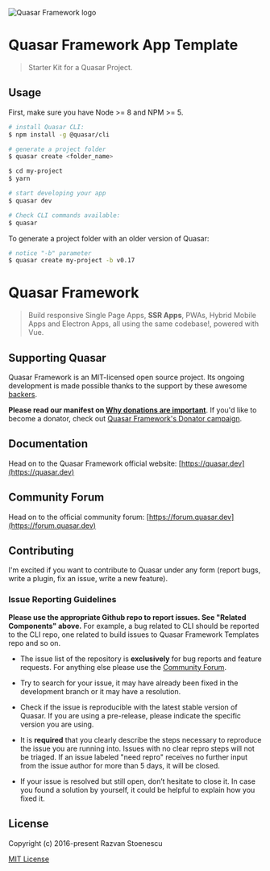 
![Quasar Framework logo](https://cdn.quasar.dev/logo/svg/quasar-logo-full-inline.svg)

# Quasar Framework App Template
> Starter Kit for a Quasar Project.

## Usage

First, make sure you have Node >= 8 and NPM >= 5.

``` bash
# install Quasar CLI:
$ npm install -g @quasar/cli

# generate a project folder
$ quasar create <folder_name>

$ cd my-project
$ yarn

# start developing your app
$ quasar dev

# Check CLI commands available:
$ quasar
```

To generate a project folder with an older version of Quasar:

``` bash
# notice "-b" parameter
$ quasar create my-project -b v0.17
```

# Quasar Framework
> Build responsive Single Page Apps, **SSR Apps**, PWAs, Hybrid Mobile Apps and Electron Apps, all using the same codebase!, powered with Vue.

## Supporting Quasar
Quasar Framework is an MIT-licensed open source project. Its ongoing development is made possible thanks to the support by these awesome [backers](https://github.com/rstoenescu/quasar-framework/blob/dev/backers.md).

**Please read our manifest on [Why donations are important](https://quasar.dev/why-donate)**. If you'd like to become a donator, check out [Quasar Framework's Donator campaign](https://donate.quasar.dev).

## Documentation

Head on to the Quasar Framework official website: [https://quasar.dev](https://quasar.dev)

## Community Forum

Head on to the official community forum: [https://forum.quasar.dev](https://forum.quasar.dev)

## Contributing

I'm excited if you want to contribute to Quasar under any form (report bugs, write a plugin, fix an issue, write a new feature).

### Issue Reporting Guidelines

**Please use the appropriate Github repo to report issues. See "Related Components" above.** For example, a bug related to CLI should be reported to the CLI repo, one related to build issues to Quasar Framework Templates repo and so on.

- The issue list of the repository is **exclusively** for bug reports and feature requests. For anything else please use the [Community Forum](https://forum.quasar.dev).

- Try to search for your issue, it may have already been fixed in the development branch or it may have a resolution.

- Check if the issue is reproducible with the latest stable version of Quasar. If you are using a pre-release, please indicate the specific version you are using.

- It is **required** that you clearly describe the steps necessary to reproduce the issue you are running into. Issues with no clear repro steps will not be triaged. If an issue labeled "need repro" receives no further input from the issue author for more than 5 days, it will be closed.

- If your issue is resolved but still open, don’t hesitate to close it. In case you found a solution by yourself, it could be helpful to explain how you fixed it.

## License

Copyright (c) 2016-present Razvan Stoenescu

[MIT License](http://en.wikipedia.org/wiki/MIT_License)
